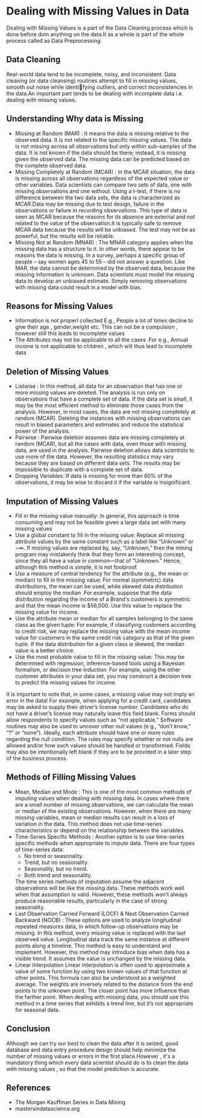 # Dealing with Missing Values in Data

Dealing with Missing Values is a part of the Data Cleaning process which is done before doin anything on the data.It as a whole is part of the whole process called as Data Preprocessing.

## Data Cleaning 
Real-world data tend to be incomplete, noisy, and inconsistent. Data cleaning (or data cleansing) routines attempt to fill in missing values, smooth out noise while identifying outliers, and correct inconsistencies in the data.An important part tends to be dealing with incomplete data i.e. dealing with missing values.


## Understanding Why data is Missing
<ul>
  <li>Missing at Random (MAR) : It means the data is missing relative to the observed data. It is not related to the specific missing values. The data is not missing across all observations but only within sub-samples of the data. It is not known if the data should be there; instead, it is missing given the observed data. The missing data can be predicted based on the complete observed data. 
  <li>Missing Completely at Random (MCAR) : In the MCAR situation, the data is missing across all observations regardless of the expected value or other variables. Data scientists can compare two sets of data, one with missing observations and one without. Using a t-test, if there is no difference between the two data sets, the data is characterized as MCAR.Data may be missing due to test design, failure in the observations or failure in recording observations. This type of data is seen as MCAR because the reasons for its absence are external and not related to the value of the observation.It is typically safe to remove MCAR data because the results will be unbiased. The test may not be as powerful, but the results will be reliable.
  <li>Missing Not at Random (MNAR) : The MNAR category applies when the missing data has a structure to it. In other words, there appear to be reasons the data is missing. In a survey, perhaps a specific group of people – say women ages 45 to 55 – did not answer a question. Like MAR, the data cannot be determined by the observed data, because the missing information is unknown. Data scientists must model the missing data to develop an unbiased estimate. Simply removing observations with missing data could result in a model with bias.
</ul>

## Reasons for Missing Values
<ul>
  <li>Information is not properl collected E.g., People a lot of times decline to give their age , gender,weight etc. This can not be a compulsion , however still this leads to incomplete values</li>
  <li>The Attributes may not be applicable to all the cases .For e.g., Annual income is not applicable to children , which will thus lead to incomplete data</li>
</ul>

## Deletion of Missing Values
<ul>
  <li>Listwise : In this method, all data for an observation that has one or more missing values are deleted. The analysis is run only on observations that have a complete set of data. If the data set is small, it may be the most efficient method to eliminate those cases from the analysis. However, in most cases, the data are not missing completely at random (MCAR). Deleting the instances with missing observations can result in biased parameters and estimates and reduce the statistical power of the analysis. 
<li>Pairwise : Pairwise deletion assumes data are missing completely at random (MCAR), but all the cases with data, even those with missing data,  are used in the analysis. Pairwise deletion allows data scientists to use more of the data. However, the resulting statistics may vary because they are based on different data sets. The results may be impossible to duplicate with a complete set of data. 
<li>Dropping Variables: If data is missing for more than 60% of the observations, it may be wise to discard it if the variable is insignificant.
</ul>

## Imputation of Missing Values
<ul>
  <li>Fill in the missing value manually: In general, this approach is time consuming and may not be feasible given a large data set with many missing values</li>
  <li>Use a global constant to fill in the missing value: Replace all missing attribute values by the same constant such as a label like “Unknown” or −∞. If missing values are
replaced by, say, “Unknown,” then the mining program may mistakenly think that they form an interesting concept, since they all have a value in common—that of “Unknown.” Hence, although this method is simple, it is not foolproof.</li>
  <li>Use a measure of central tendency for the attribute (e.g., the mean or median) to fill in the missing value: For normal (symmetric) data distributions, the mean can be used, while skewed data distribution should employ the median .For example, suppose that the data distribution regarding the income of a Brand's customers is symmetric and that the mean income is $56,000. Use this value to replace the missing value for income.</li>
  <li>Use the attribute mean or median for all samples belonging to the same class as the given tuple: For example, if classifying customers according to credit risk, we
may replace the missing value with the mean income value for customers in the same credit risk category as that of the given tuple. If the data distribution for a given class
is skewed, the median value is a better choice.</li>
  <li>Use the most probable value to fill in the missing value: This may be determined with regression, inference-based tools using a Bayesian formalism, or decision tree induction. For example, using the other customer attributes in your data set, you may construct a decision tree to predict the missing values for income. </li>
</ul>

It is important to note that, in some cases, a missing value may not imply an error in the data! For example, when applying for a credit card, candidates may be asked to
supply their driver’s license number. Candidates who do not have a driver’s license may naturally leave this field blank. Forms should allow respondents to specify values such
as “not applicable.” Software routines may also be used to uncover other null values (e.g., “don’t know,” “?” or “none”). Ideally, each attribute should have one or more rules
regarding the null condition. The rules may specify whether or not nulls are allowed and/or how such values should be handled or transformed. Fields may also be intentionally left blank if they are to be provided in a later step of the business process.

## Methods of Filling Missing Values
<ul>
  <li>Mean, Median and Mode : This is one of the most common methods of imputing values when dealing with missing data. In cases where there are a small number of missing observations, we can calculate the mean or median of the existing observations. However, when there are many missing variables, mean or median results can result in a loss of variation in the data. This method does not use time-series characteristics or depend on the relationship between the variables.</li>
  <li>Time-Series Specific Methods : Another option is to use time-series specific methods when appropriate to impute data. There are four types of time-series data:
<ul><li>No trend or seasonality.
  <li>Trend, but no seasonality.
    <li>Seasonality, but no trend.
      <li>Both trend and seasonality.
        </ul>
The time series methods of imputation assume the adjacent observations will be like the missing data. These methods work well when that assumption is valid. However, these methods won’t always produce reasonable results, particularly in the case of strong seasonality.</li>
  <li>Last Observation Carried Forward (LOCF) & Next Observation Carried Backward (NOCB) : These options are used to analyze longitudinal repeated measures data, in which follow-up observations may be missing. In this method, every missing value is replaced with the last observed value. Longitudinal data track the same instance at different points along a timeline. This method is easy to understand and implement. However, this method may introduce bias when data has a visible trend. It assumes the value is unchanged by the missing data. </li>
  <li>Linear Interpolation
Linear interpolation is often used to approximate a value of some function by using two known values of that function at other points. This formula can also be understood as a weighted average. The weights are inversely related to the distance from the end points to the unknown point. The closer point has more influence than the farther point. 
When dealing with missing data, you should use this method in a time series that exhibits a trend line, but it’s not appropriate for seasonal data.</li>
</ul>

## Conclusion
Although we can try our best to clean the data after it is seized, good database and data entry procedure design should help minimize the number of missing values or errors in
the first place.However , it's a mandatory thing which every data scientist should do is to clean the data with missing values , so that the model prediction is accurate.

## References 
<ul>
  <li>The Morgan Kauffman Series in Data Mining
    <li>mastersindatascience.org
      </ul>
